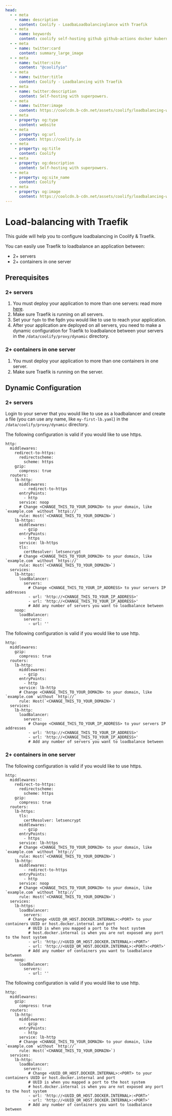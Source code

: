 ```yaml
---
head:
  - - meta
    - name: description
      content: Coolify - LoadbaLoadbalancinglance with Traefik
  - - meta
    - name: keywords
      content: coolify self-hosting github github-actions docker kubernetes vercel netlify heroku render digitalocean aws gcp azure basic auth traefik loadbalance loadbalancing
  - - meta
    - name: twitter:card
      content: summary_large_image
  - - meta
    - name: twitter:site
      content: "@coolifyio"
  - - meta
    - name: twitter:title
      content: Coolify - Loadbalancing with Traefik
  - - meta
    - name: twitter:description
      content: Self-hosting with superpowers.
  - - meta
    - name: twitter:image
      content: https://coolcdn.b-cdn.net/assets/coolify/loadbalancing-with-traefik-og-image.png
  - - meta
    - property: og:type
      content: website
  - - meta
    - property: og:url
      content: https://coolify.io
  - - meta
    - property: og:title
      content: Coolify
  - - meta
    - property: og:description
      content: Self-hosting with superpowers.
  - - meta
    - property: og:site_name
      content: Coolify
  - - meta
    - property: og:image
      content: https://coolcdn.b-cdn.net/assets/coolify/loadbalancing-with-traefik-og-image.png
---
```


# Load-balancing with Traefik

This guide will help you to configure loadbalancing in Coolify & Traefik.

You can easily use Traefik to loadbalance an application between:
- 2+ servers
- 2+ containers in one server

## Prerequisites 
### 2+ servers
1. You must deploy your application to more than one servers: read more [here](../server/multiple-servers.md).
2. Make sure Traefik is running on all servers.
3. Set your `fqdn` to the fqdn you would like to use to reach your application.
4. After your application are deployed on all servers, you need to make a dynamic configuration for Traefik to loadbalance between your servers in the `/data/coolify/proxy/dynamic` directory.

### 2+ containers in one server

1. You must deploy your application to more than one containers in one server.
2. Make sure Traefik is running on the server.
   
## Dynamic Configuration
### 2+ servers
Login to your server that you would like to use as a loadbalancer and create a file (you can use any name, like `my-first-lb.yaml`) in the `/data/coolify/proxy/dynamic` directory.

The following configuration is valid if you would like to use https.

```yaml{16,26,32,33}
http:
  middlewares:
    redirect-to-https:
      redirectscheme:
        scheme: https
    gzip:
      compress: true
  routers:
    lb-http:
      middlewares:
        - redirect-to-https
      entryPoints:
        - http
      service: noop
      # Change <CHANGE_THIS_TO_YOUR_DOMAIN> to your domain, like `example.com` without `https://`
      rule: Host(`<CHANGE_THIS_TO_YOUR_DOMAIN>`)
    lb-https:
      middlewares:
        - gzip
      entryPoints:
        - https
      service: lb-https
      tls:
        certResolver: letsencrypt
      # Change <CHANGE_THIS_TO_YOUR_DOMAIN> to your domain, like `example.com` without `https://`
      rule: Host(`<CHANGE_THIS_TO_YOUR_DOMAIN>`) 
  services:
    lb-https:
      loadBalancer:
        servers:
          # Change <CHANGE_THIS_TO_YOUR_IP_ADDRESS> to your servers IP addresses
          - url: 'http://<CHANGE_THIS_TO_YOUR_IP_ADDRESS>'
          - url: 'http://<CHANGE_THIS_TO_YOUR_IP_ADDRESS>'
          # Add any number of servers you want to loadbalance between
    noop:
      loadBalancer:
        servers:
          - url: ''
```

The following configuration is valid if you would like to use http.

```yaml{13,19,20}
http:
  middlewares:
    gzip:
      compress: true
  routers:
    lb-http:
      middlewares:
        - gzip
      entryPoints:
        - http
      service: lb-http
      # Change <CHANGE_THIS_TO_YOUR_DOMAIN> to your domain, like `example.com` without `http://`
      rule: Host(`<CHANGE_THIS_TO_YOUR_DOMAIN>`) 
  services:
    lb-http:
      loadBalancer:
        servers:
          # Change <CHANGE_THIS_TO_YOUR_IP_ADDRESS> to your servers IP addresses
          - url: 'http://<CHANGE_THIS_TO_YOUR_IP_ADDRESS>'
          - url: 'http://<CHANGE_THIS_TO_YOUR_IP_ADDRESS>'
          # Add any number of servers you want to loadbalance between
```

### 2+ containers in one server

The following configuration is valid if you would like to use https.

```yaml{18,26,32,33}
http:
  middlewares:
    redirect-to-https:
      redirectscheme:
        scheme: https
    gzip:
      compress: true
  routers:
    lb-https:
      tls:
        certResolver: letsencrypt
      middlewares:
        - gzip
      entryPoints:
        - https
      service: lb-https
      # Change <CHANGE_THIS_TO_YOUR_DOMAIN> to your domain, like `example.com` without `http://`
      rule: Host(`<CHANGE_THIS_TO_YOUR_DOMAIN>`) 
    lb-http:
      middlewares:
        - redirect-to-https
      entryPoints:
        - http
      service: noop
      # Change <CHANGE_THIS_TO_YOUR_DOMAIN> to your domain, like `example.com` without `http://`
      rule: Host(`<CHANGE_THIS_TO_YOUR_DOMAIN>`) 
  services:
    lb-https:
      loadBalancer:
        servers:
          # Change <UUID_OR_HOST.DOCKER.INTERNAL>:<PORT> to your containers UUID or host.docker.internal and port
          # UUID is when you mapped a port to the host system
          # host.docker.internal is when you are not exposed any port to the host system
          - url: 'http://<UUID_OR_HOST.DOCKER.INTERNAL>:<PORT>'
          - url: 'http://<UUID_OR_HOST.DOCKER.INTERNAL>:<PORT>:<PORT>'
          # Add any number of containers you want to loadbalance between
    noop:
      loadBalancer:
        servers:
          - url: ''
```

The following configuration is valid if you would like to use http.

```yaml{13,19,20}
http:
  middlewares:
    gzip:
      compress: true
  routers:
    lb-http:
      middlewares:
        - gzip
      entryPoints:
        - http
      service: lb-http
      # Change <CHANGE_THIS_TO_YOUR_DOMAIN> to your domain, like `example.com` without `http://`
      rule: Host(`<CHANGE_THIS_TO_YOUR_DOMAIN>`) 
  services:
    lb-http:
      loadBalancer:
        servers:
          # Change <UUID_OR_HOST.DOCKER.INTERNAL>:<PORT> to your containers UUID or host.docker.internal and port
          # UUID is when you mapped a port to the host system
          # host.docker.internal is when you are not exposed any port to the host system
          - url: 'http://<UUID_OR_HOST.DOCKER.INTERNAL>:<PORT>'
          - url: 'http://<UUID_OR_HOST.DOCKER.INTERNAL>:<PORT>'
          # Add any number of containers you want to loadbalance between
```